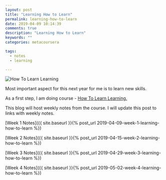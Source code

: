 ```yaml
---
layout: post
title: "Learning How to Learn"
permalink: learning-how-to-learn
date: 2019-04-09 10:14:39
comments: true
description: "Learning How to Learn"
keywords: ""
categories: metacoursera

tags:
  - notes
  - learning

---
```

![How To Learn Learning](/images/how-to-learn-learning.png)

Most important aspect for this next year for me is to learn new skills.

As a first step, I am doing course - [How To Learn Learning.](https://www.coursera.org/learn/learning-how-to-learn/)

This blog will host weekly notes from the course. I will update this post to links with weekly notes.

[Week 1 Notes]({{ site.baseurl }}{% post_url 2019-04-09-week-1-learning-how-to-learn %})

[Week 2 Notes]({{ site.baseurl }}{% post_url 2019-04-15-week-2-learning-how-to-learn %})

[Week 3 Notes]({{ site.baseurl }}{% post_url 2019-04-29-week-3-learning-how-to-learn %})

[Week 4 Notes]({{ site.baseurl }}{% post_url 2019-05-02-week-4-learning-how-to-learn %})
